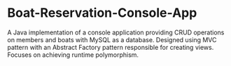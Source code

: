 # Boat-Reservation-Console-App
A Java implementation of a console application providing CRUD operations on members and boats with MySQL as a database. Designed using MVC pattern with an Abstract Factory pattern responsible for creating views. Focuses on achieving runtime polymorphism.
